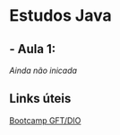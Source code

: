 # Estudos Java
## - Aula 1:
*Ainda não inicada*

## Links úteis
[Bootcamp GFT/DIO](https://web.dio.me/track/gft-start-3-java?tab=path)
